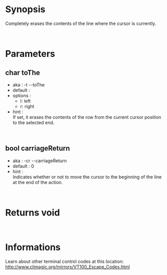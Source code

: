 # Synopsis

Completely erases the contents of the line where the cursor is currently.



&nbsp;

# Parameters

## char toThe

- aka       : -t --toThe
- default   : 
- options   :
    - l: left
    - r: right
- hint      :  
  If set, it erases the contents of the row from the current cursor position to 
  the selected end.


&nbsp;

## bool carriageReturn

- aka       : -cr --carriageReturn
- default   : 0
- hint      :  
  Indicates whether or not to move the cursor to the beginning of the line at 
  the end of the action.



&nbsp;

# Returns void



&nbsp;

# Informations

Learn about other terminal control codes at this location:
http://www.climagic.org/mirrors/VT100_Escape_Codes.html